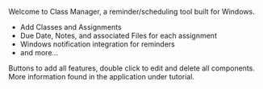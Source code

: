 Welcome to Class Manager, a reminder/scheduling tool built for Windows.
- Add Classes and Assignments
- Due Date, Notes, and associated Files for each assignment
- Windows notification integration for reminders
- and more...

Buttons to add all features, double click to edit and delete all components.
More information found in the application under tutorial.
